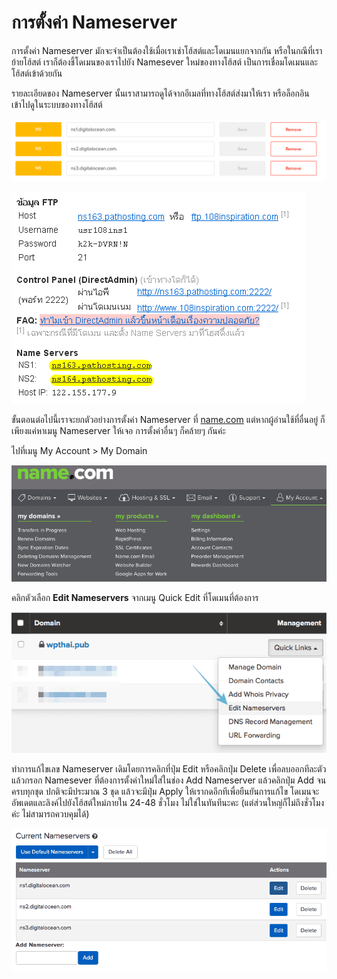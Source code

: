 # การตั้งค่า Nameserver

การตั้งค่า Nameserver มักจะจำเป็นต้องใช้เมื่อเราเช่าโฮ้สต์และโดเมนแยกจากกัน หรือในกณีที่เราย้ายโฮ้สต์ เราก็ต้องชี้โดเมนของเราไปยัง Namesever ใหม่ของทางโฮ้สต์ เป็นการเชื่อมโดเมนและโฮ้สต์เข้าด้วยกัน

รายละเอียดของ Nameserver นั้นเราสามารถดูได้จากอีเมลที่ทางโฮ้สต์ส่งมาให้เรา หรือล็อกอินเข้าไปดูในระบบของทางโฮ้สต์

![](.gitbook/assets/digitalocean-nameserver.png)

![](.gitbook/assets/nameserver-details.png)

ขั้นตอนต่อไปนี้เราจะยกตัวอย่างการตั้งค่า Nameserver ที่ [name.com](https://www.wpthaiuser.com/go/name/) แต่หากผู้อ่านใช้ที่อื่นอยู่ ก็เพียงแค่หาเมนู Nameserver ให้เจอ การตั้งค่าอื่นๆ ก็คล้ายๆ กันค่ะ

ไปที่เมนู My Account &gt; My Domain

![](.gitbook/assets/mydomain.png)

 คลิกตัวเลือก **Edit Nameservers** จากเมนู Quick Edit ที่โดเมนที่ต้องการ

![](.gitbook/assets/quick-edit.png)

 ทำการแก้ไขเลข Nameserver เดิมโดยการคลิกที่ปุ่ม Edit หรือคลิกปุ่ม Delete เพื่อลบออกทีละตัว แล้วกรอก Namesever ที่ต้องการตั้งค่าใหม่ใส่ในช่อง Add Nameserver แล้วคลิกปุ่ม Add จนครบทุกชุด ปกติจะมีประมาณ 3 ชุด แล้วจะมีปุ่ม Apply ให้เรากดอีกทีเพื่อยืนยันการแก้ไข โดเมนจะอัพเดตและลิงค์ไปยังโฮ้สต์ใหม่ภายใน 24-48 ชั่วโมง ไม่ใช่ในทันทีนะคะ \(แต่ส่วนใหญ่ก็ไม่ถึงชั่วโมงค่ะ ไม่สามารถควบคุมได้\)

![](.gitbook/assets/nameserver1.png)

